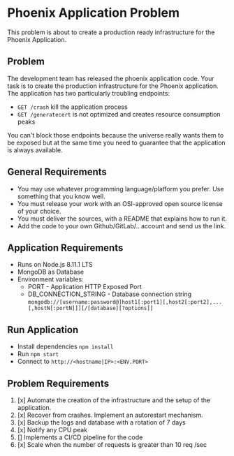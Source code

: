 # Phoenix Application Problem
This problem is about to create a production ready infrastructure for the Phoenix Application.

## Problem

The development team has released the phoenix application code.
Your task is to create the production infrastructure
for the Phoenix application.
The application has two particularly troubling endpoints:

- `GET /crash` kill the application process
- `GET /generatecert` is not optimized and creates resource consumption peaks

You can't block those endpoints because the universe really wants them to be exposed but at the same time 
you need to guarantee that the application is always available.

## General Requirements

- You may use whatever programming language/platform you prefer. Use something that you know well.
- You must release your work with an OSI-approved open source license of your choice.
- You must deliver the sources, with a README that explains how to run it.
- Add the code to your own Github/GitLab/.. account and send us the link.

## Application Requirements

- Runs on Node.js 8.11.1 LTS
- MongoDB as Database
- Environment variables:
    - PORT - Application HTTP Exposed Port
    - DB_CONNECTION_STRING - Database connection string `mongodb://[username:password@]host1[:port1][,host2[:port2],...[,hostN[:portN]]][/[database][?options]]`

## Run Application
- Install dependencies `npm install`
- Run `npm start`
- Connect to `http://<hostname|IP>:<ENV.PORT>`

## Problem Requirements

1. [x] Automate the creation of the infrastructure and the setup of the application.
2. [x] Recover from crashes. Implement an autorestart mechanism.
3. [x] Backup the logs and database with a rotation of 7 days
4. [x] Notify any CPU peak
5. [] Implements a CI/CD pipeline for the code
6. [x] Scale when the number of requests is greater than 10 req /sec
